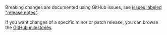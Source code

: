 Breaking changes are documented using GitHub issues, see [issues labeled "release notes"](https://github.com/igorgolovanov/hapi-objection/issues?q=is%3Aissue+label%3A%22release+notes%22).

If you want changes of a specific minor or patch release, you can browse the [GitHub milestones](https://github.com/igorgolovanov/hapi-objection/milestones?state=closed&direction=asc&sort=due_date).
